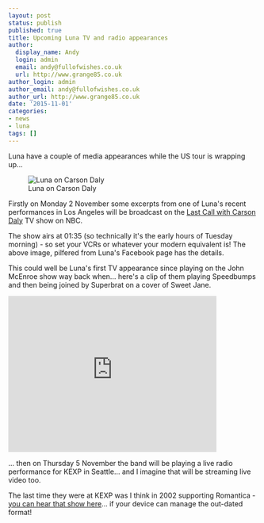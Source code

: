 ```yaml
---
layout: post
status: publish
published: true
title: Upcoming Luna TV and radio appearances
author:
  display_name: Andy
  login: admin
  email: andy@fullofwishes.co.uk
  url: http://www.grange85.co.uk
author_login: admin
author_email: andy@fullofwishes.co.uk
author_url: http://www.grange85.co.uk
date: '2015-11-01'
categories:
- news
- luna
tags: []
---
```

<p class="lead">Luna have a couple of media appearances while the US tour is wrapping up...</p>
<figure class="caption aligncenter"><img src="https://media.fullofwishes.co.uk/02-luna/pictures/2015-11-02-luna-carson-daly-tv.jpg" alt="Luna on Carson Daly" /><figcaption class="caption-text">Luna on Carson Daly</figcaption></figure>
<p class="lead">Firstly on Monday 2 November some excerpts from one of Luna's recent performances in Los Angeles will be broadcast on the <a href="http://www.nbc.com/last-call-with-carson-daly">Last Call with Carson Daly</a> TV show on NBC.</p>

<p>The show airs at 01:35 (so technically it's the early hours of Tuesday morning) - so set your VCRs or whatever your modern equivalent is! The above image, pilfered from Luna's Facebook page has the details.</p>

<p>This could well be Luna's first TV appearance since playing on the John McEnroe show way back when... here's a clip of them playing Speedbumps and then being joined by Superbrat on a cover of Sweet Jane.</p>

<iframe width="420" height="315" src="https://www.youtube.com/embed/hwVSlg_4WNI" frameborder="0" allowfullscreen></iframe>

<p class="lead">... then on Thursday 5 November the band will be playing a live radio performance for KEXP in Seattle&hellip; and I imagine that will be streaming live video too.</p>

<p>The last time they were at KEXP was I think in 2002 supporting Romantica - <a href="http://kexp-web3.cac.washington.edu/live/liveperformance.aspx?rId=12239">you can hear that show here</a>... if your device can manage the out-dated format!</p>

